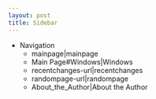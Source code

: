 ```yaml
---
layout: post 
title: Sidebar
---
```


-   Navigation
    -   mainpage\|mainpage
    -   Main Page\#Windows\|Windows
    -   recentchanges-url\|recentchanges
    -   randompage-url\|randompage
    -   About\_the\_Author\|About the Author
